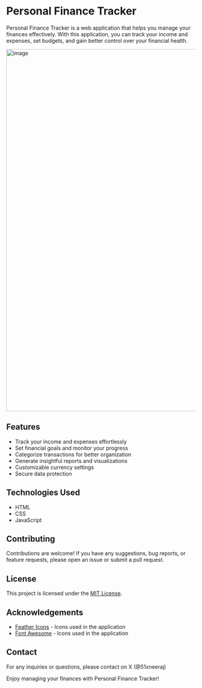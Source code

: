 # Personal Finance Tracker

Personal Finance Tracker is a web application that helps you manage your finances effectively. With this application, you can track your income and expenses, set budgets, and gain better control over your financial health. 

<img width="960" alt="image" src="https://github.com/neeraj542/Personal-Finance-Tracker/assets/114648043/83946993-1e1b-41a8-ad3e-d0598bb9deb7">


## Features

- Track your income and expenses effortlessly
- Set financial goals and monitor your progress
- Categorize transactions for better organization
- Generate insightful reports and visualizations
- Customizable currency settings
- Secure data protection

## Technologies Used

- HTML
- CSS
- JavaScript

## Contributing

Contributions are welcome! If you have any suggestions, bug reports, or feature requests, please open an issue or submit a pull request.

## License

This project is licensed under the [MIT License](LICENSE).


## Acknowledgements

- [Feather Icons](https://feathericons.com/) - Icons used in the application
- [Font Awesome](https://fontawesome.com/) - Icons used in the application

## Contact

For any inquiries or questions, please contact on X (@51xneeraj)

Enjoy managing your finances with Personal Finance Tracker!
